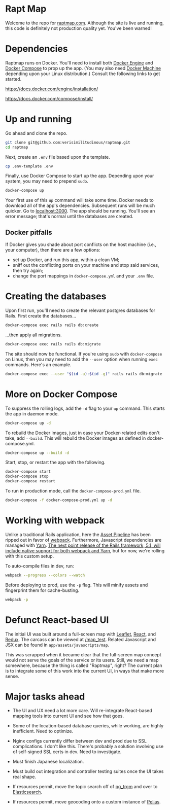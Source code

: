 # Rapt Map

Welcome to the repo for [raptmap.com](https://raptmap.com "Rapt Map"). Although the site is live and running, this code is definitely not production quality yet. You've been warned!


# Dependencies

Raptmap runs on Docker. You'll need to install both [Docker Engine](https://docs.docker.com/engine/) and [Docker Compose](https://docs.docker.com/compose/) to prop up the app. (You may also need [Docker Machine](https://docs.docker.com/machine/) depending upon your Linux distribution.) Consult the following links to get started.

https://docs.docker.com/engine/installation/

https://docs.docker.com/compose/install/


# Up and running

Go ahead and clone the repo.

```bash
git clone git@github.com:verisimilitudinous/raptmap.git
cd raptmap
```

Next, create an `.env` file based upon the template.

```bash
cp .env-template .env
```

Finally, use Docker Compose to start up the app. Depending upon your system, you may need to prepend `sudo`.

```bash
docker-compose up
```

Your first use of this `up` command will take some time. Docker needs to download all of the app's dependencies. Subsequent runs will be much quicker. Go to [localhost:3000](http://localhost:3000). The app should be running. You'll see an error message; that's normal until the databases are created.

## Docker pitfalls

If Docker gives you shade about port conflicts on the host machine (i.e., your computer), then there are a few options:

* set up Docker, and run this app, within a clean VM;
* sniff out the conflicting ports on your machine and stop said services, then try again;
* change the port mappings in `docker-compose.yml` and your `.env` file.


# Creating the databases

Upon first run, you'll need to create the relevant postgres databases for Rails. First create the databases...

```bash
docker-compose exec rails rails db:create
```

...then apply all migrations.

```bash
docker-compose exec rails rails db:migrate
```

The site should now be functional. If you're using `sudo` with `docker-compose` on Linux, then you may need to add the `--user` option when running `exec` commands. Here's an example.

```bash
docker-compose exec --user "$(id -u):$(id -g)" rails rails db:migrate
```


# More on Docker Compose

To suppress the rolling logs, add the `-d` flag to your `up` command. This starts the app in daemon mode.

```bash
docker-compose up -d
```

To rebuild the Docker images, just in case your Docker-related edits don't take, add `--build`. This will rebuild the Docker images as defined in docker-compose.yml.

```bash
docker-compose up --build -d
```

Start, stop, or restart the app with the following.

```bash
docker-compose start
docker-compose stop
docker-compose restart
```

To run in production mode, call the `docker-compose-prod.yml` file.

```bash
docker-compose -f docker-compose-prod.yml up -d
```


# Working with webpack

Unlike a traditional Rails application, here the [Asset Pipeline](http://guides.rubyonrails.org/asset_pipeline.html) has been ripped out in favor of [webpack](https://webpack.github.io). Furthermore, Javascript dependencies are managed with [Yarn](https://yarnpkg.com/en/). [The next point release of the Rails framework, 5.1, will include native support for both webpack and Yarn](https://github.com/rails/webpacker), but for now, we're rolling with this custom setup.

To auto-compile files in dev, run:

```bash
webpack --progress --colors --watch
```

Before deploying to prod, use the `-p` flag. This will minify assets and fingerprint them for cache-busting.

```bash
webpack -p
```

# Defunct React-based UI

The initial UI was built around a full-screen map with [Leaflet](http://leafletjs.com/), [React](https://facebook.github.io/react/), and [Redux](http://redux.js.org/). The carcass can be viewed at [/map_test](https://raptmap.com/map_test). Related Javascript and JSX can be found in `app/assets/javascripts/map`.

This was scrapped when it became clear that the full-screen map concept would not serve the goals of the service or its users. Still, we need a map somewhere, because the thing is called "Raptmap", right? The current plan is to integrate some of this work into the current UI, in ways that make more sense.


# Major tasks ahead

* The UI and UX need a lot more care. Will re-integrate React-based mapping tools into current UI and see how that goes.

* Some of the location-based database queries, while working, are highly inefficient. Need to optimize.

* Nginx configs currently differ between dev and prod due to SSL complications. I don't like this. There's probably a solution involving use of self-signed SSL certs in dev. Need to investigate.

* Must finish Japanese localization.

* Must build out integration and controller testing suites once the UI takes real shape.

* If resources permit, move the topic search off of [pg_trgm](https://www.postgresql.org/docs/9.6/static/pgtrgm.html) and over to [Elasticsearch](https://github.com/elastic/elasticsearch).

* If resources permit, move geocoding onto a custom instance of [Pelias](http://pelias.io).

